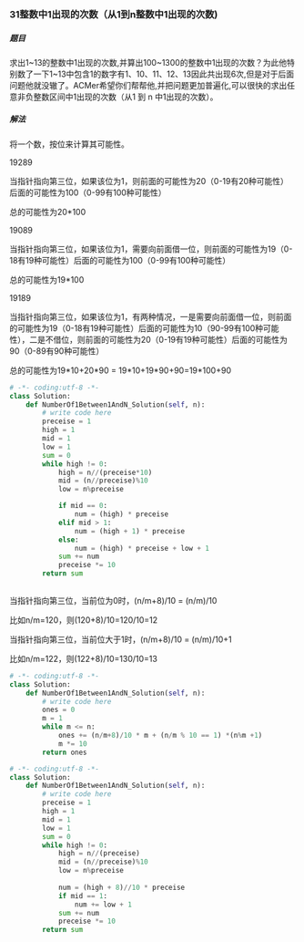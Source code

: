 ### 31整数中1出现的次数（从1到n整数中1出现的次数)

##### 题目

求出1~13的整数中1出现的次数,并算出100~1300的整数中1出现的次数？为此他特别数了一下1~13中包含1的数字有1、10、11、12、13因此共出现6次,但是对于后面问题他就没辙了。ACMer希望你们帮帮他,并把问题更加普遍化,可以很快的求出任意非负整数区间中1出现的次数（从1 到 n 中1出现的次数）。

##### 解法

将一个数，按位来计算其可能性。

19289

当指针指向第三位，如果该位为1，则前面的可能性为20（0-19有20种可能性）后面的可能性为100（0-99有100种可能性）

总的可能性为20*100

19089

当指针指向第三位，如果该位为1，需要向前面借一位，则前面的可能性为19（0-18有19种可能性）后面的可能性为100（0-99有100种可能性）

总的可能性为19*100

19189

当指针指向第三位，如果该位为1，有两种情况，一是需要向前面借一位，则前面的可能性为19（0-18有19种可能性）后面的可能性为10（90-99有100种可能性），二是不借位，则前面的可能性为20（0-19有19种可能性）后面的可能性为90（0-89有90种可能性）

总的可能性为19\*10+20\*90 = 19\*10+19\*90+90=19\*100+90

```python
# -*- coding:utf-8 -*-
class Solution:
    def NumberOf1Between1AndN_Solution(self, n):
        # write code here
        preceise = 1
        high = 1
        mid = 1
        low = 1
        sum = 0
        while high != 0:
            high = n//(preceise*10)
            mid = (n//preceise)%10
            low = n%preceise

            if mid == 0:
                num = (high) * preceise
            elif mid > 1:
                num = (high + 1) * preceise
            else:
                num = (high) * preceise + low + 1
            sum += num
            preceise *= 10
        return sum
        
```



当指针指向第三位，当前位为0时，(n/m+8)/10 = (n/m)/10

比如n/m=120，则(120+8)/10=120/10=12

当指针指向第三位，当前位大于1时，(n/m+8)/10 = (n/m)/10+1

比如n/m=122，则(122+8)/10=130/10=13

```python
# -*- coding:utf-8 -*-
class Solution:
    def NumberOf1Between1AndN_Solution(self, n):
        # write code here
        ones = 0
        m = 1
        while m <= n:
            ones += (n/m+8)/10 * m + (n/m % 10 == 1) *(n%m +1) 
            m *= 10
        return ones
```



```python
# -*- coding:utf-8 -*-
class Solution:
    def NumberOf1Between1AndN_Solution(self, n):
        # write code here
        preceise = 1
        high = 1
        mid = 1
        low = 1
        sum = 0
        while high != 0:
            high = n//(preceise)
            mid = (n//preceise)%10
            low = n%preceise
            
            num = (high + 8)//10 * preceise
            if mid == 1:
                num += low + 1
            sum += num 
            preceise *= 10
        return sum
        
```

